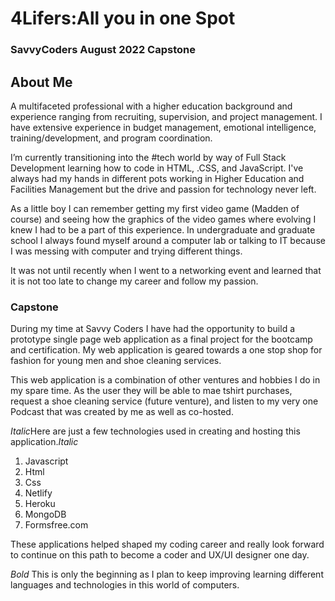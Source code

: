# 4Lifers:All you in one Spot

### SavvyCoders August 2022 Capstone

## About Me

A multifaceted professional with a higher education background and experience ranging from recruiting, supervision, and project management. I have extensive experience in budget management, emotional intelligence, training/development, and program coordination.

I’m currently transitioning into the #tech world by way of Full Stack Development learning how to code in HTML, .CSS, and JavaScript. I've always had my hands in different pots working in Higher Education and Facilities Management but the drive and passion for technology never left.

As a little boy I can remember getting my first video game (Madden of course) and seeing how the graphics of the video games where evolving I knew I had to be a part of this experience. In undergraduate and graduate school I always found myself around a computer lab or talking to IT because I was messing with computer and trying different things.

It was not until recently when I went to a networking event and learned that it is not too late to change my career and follow my passion.

### Capstone

During my time at Savvy Coders I have had the opportunity to build a prototype single page web application as a final project for the bootcamp and certification. My web application is geared towards a one stop shop for fashion for young men and shoe cleaning services.

This web application is a combination of other ventures and hobbies I do in my spare time. As the user they will be able to mae tshirt purchases, request a shoe cleaning service (future venture), and listen to my very one Podcast that was created by me as well as co-hosted.

*Italic*Here are just a few technologies used in creating and hosting this application._Italic_

1. Javascript
2. Html
3. Css
4. Netlify
5. Heroku
6. MongoDB
7. Formsfree.com

These applications helped shaped my coding career and really look forward to continue on this path to become a coder and UX/UI designer one day.

_Bold_ This is only the beginning as I plan to keep improving learning different languages and technologies in this world of computers.
